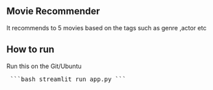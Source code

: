 ## Movie Recommender
It recommends to 5 movies based on the tags such as genre ,actor etc


## How to run
Run this on the Git/Ubuntu
<pre> ```bash streamlit run app.py ``` </pre>


